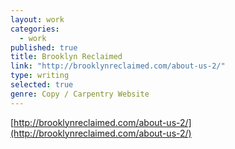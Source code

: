 ```yaml
---
layout: work
categories: 
  - work
published: true
title: Brooklyn Reclaimed
link: "http://brooklynreclaimed.com/about-us-2/"
type: writing
selected: true
genre: Copy / Carpentry Website
---
```


[http://brooklynreclaimed.com/about-us-2/](http://brooklynreclaimed.com/about-us-2/)
